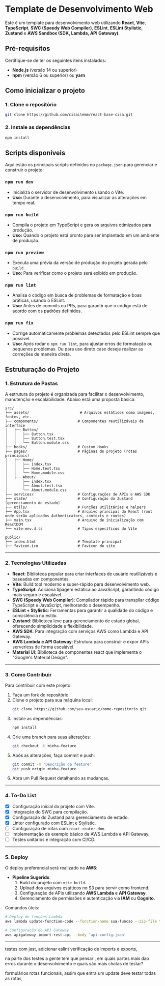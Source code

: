 # Template de Desenvolvimento Web

Este é um template para desenvolvimento web utilizando **React**, **Vite**, **TypeScript**, **SWC (Speedy Web Compiler)**, **ESLint**, **ESLint Stylistic**, **Zustand** e **AWS Sandbox (SDK, Lambda, API Gateway)**.



## Pré-requisitos

Certifique-se de ter os seguintes itens instalados:
- **Node.js** (versão 14 ou superior)
- **npm** (versão 6 ou superior) ou **yarn**



## Como inicializar o projeto

### 1. Clone o repositório
```bash
git clone https://github.com/cisaitemm/react-base-cisa.git
```

### 2. Instale as dependências
```bash
npm install
```


## Scripts disponíveis

Aqui estão os principais scripts definidos no `package.json` para gerenciar e construir o projeto:

### `npm run dev`
- Inicializa o servidor de desenvolvimento usando o Vite.
- **Uso:** Durante o desenvolvimento, para visualizar as alterações em tempo real.

### `npm run build`
- Compila o projeto em TypeScript e gera os arquivos otimizados para produção.
- **Uso:** Quando o projeto está pronto para ser implantado em um ambiente de produção.

### `npm run preview`
- Executa uma prévia da versão de produção do projeto gerada pelo `build`.
- **Uso:** Para verificar como o projeto será exibido em produção.

### `npm run lint`
- Analisa o código em busca de problemas de formatação e boas práticas, usando o ESLint.
- **Uso:** Antes de commits ou PRs, para garantir que o código está de acordo com os padrões definidos.

### `npm run fix`
- Corrige automaticamente problemas detectados pelo ESLint sempre que possível.
- **Uso:** Após rodar o `npm run lint`, para ajustar erros de formatação ou pequenos problemas. Ou para uso direto caso deseje realizar as correções de maneira direta.



## Estruturação do Projeto

### 1. **Estrutura de Pastas**
A estrutura do projeto é organizada para facilitar o desenvolvimento, manutenção e escalabilidade. Abaixo está uma proposta básica:

```
src/
├── assets/  	                  # Arquivos estáticos como imagens, fontes, etc.
├── components/                  # Componentes reutilizáveis da interface
│   ├── Button/
│   │   ├── Button.tsx
│   │   ├── Button.test.tsx
│   │   └── Button.module.css
├── hooks/                       # Custom Hooks
├── pages/                       # Páginas do projeto (rotas principais)
│   ├── Home/
│   │   ├── index.tsx
│   │   ├── Home.test.tsx
│   │   └── Home.module.css
│   ├── About/
│       ├── index.tsx
│       ├── About.test.tsx
│       └── About.module.css
├── services/    	             # Configurações de APIs e AWS SDK
├── state/   			         # Configuração do Zustand (gerenciamento de estado)
├── utils/                       # Funções utilitárias e helpers
├── App.tsx                      # Arquivo principal do React (root onde serão aplicados Authenticators, contexts e routes)
├── main.tsx                     # Arquivo de inicialização com ReactDOM
└── vite-env.d.ts                # Tipos específicos do Vite

public/
├── index.html                   # Template principal
├── favicon.ico                  # Favicon do site
```

---

### 2. **Tecnologias Utilizadas**
- **React**: Biblioteca popular para criar interfaces de usuário reutilizáveis e baseadas em componentes.
- **Vite**: Build tool moderno e super-rápido para desenvolvimento web.
- **TypeScript**: Adiciona tipagem estática ao JavaScript, garantindo código mais seguro e escalável.
- **SWC (Speedy Web Compiler)**: Compilador rápido para transpilar código TypeScript e JavaScript, melhorando o desempenho.
- **ESLint + Stylistic**: Ferramentas para garantir a qualidade do código e consistência no estilo.
- **Zustand**: Biblioteca leve para gerenciamento de estado global, oferecendo simplicidade e flexibilidade.
- **AWS SDK**: Para integração com serviços AWS como Lambda e API Gateway.
- **AWS Lambda e API Gateway**: Estrutura para construir e expor APIs serverless de forma escalável.
- **Material UI**: Biblioteca de componentes react que implementa o "Google's Material Design".

---

### 3. **Como Contribuir**
Para contribuir com este projeto:

1. Faça um fork do repositório.
2. Clone o projeto para sua máquina local:
   ```bash
   git clone https://github.com/seu-usuario/nome-repositorio.git
   ```
3. Instale as dependências:
   ```bash
   npm install
   ```
4. Crie uma branch para suas alterações:
   ```bash
   git checkout -b minha-feature
   ```
5. Após as alterações, faça commit e push:
   ```bash
   git commit -m "Descrição da feature"
   git push origin minha-feature
   ```
6. Abra um Pull Request detalhando as mudanças.

---

### 4. **To-Do List**
- [x] Configuração inicial do projeto com Vite.
- [x] Integração do SWC para compilação.
- [x] Configuração do Zustand para gerenciamento de estado.
- [x] Linter configurado com ESLint e Stylistic.
- [ ] Configuração de rotas com `react-router-dom`.
- [ ] Implementação de exemplo básico de AWS Lambda e API Gateway.
- [ ] Testes unitários e integração com CI/CD.

---

### 5. **Deploy**
O deploy preferencial será realizado na **AWS**:
- **Pipeline Sugerido**:
  1. Build do projeto com `vite build`.
  2. Upload dos arquivos estáticos no S3 para servir como frontend.
  3. Configuração de APIs utilizando **AWS Lambda** e **API Gateway**.
  4. Gerenciamento de permissões e autenticação via **IAM** ou **Cognito**.

Comandos úteis:
```bash
# Deploy de funções Lambda
aws lambda update-function-code --function-name sua-funcao --zip-file fileb://funcao.zip

# Configuração do API Gateway
aws apigateway import-rest-api --body 'api-config.json'
```

---

testes com jest, adicionar eslint verificação de imports e exports,

na parte dos testes a gente tem que pensar , em quais partes mais dao erros durante o desenvolvimento e quais são
mais chatas de testar? 

formulários
rotas funcionais, assim que entra um update deve testar todas as rotas,




